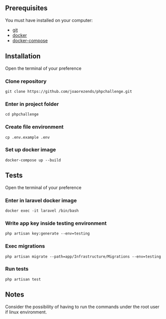 ## Prerequisites
You must have installed on your computer:
 - [git](https://git-scm.com/downloads)
 - [docker](https://www.docker.com/get-started)
 - [docker-compose](https://docs.docker.com/compose/install/)

## Installation
Open the terminal of your preference

### Clone repository
    git clone https://github.com/joaorezends/phpchallenge.git
    
### Enter in project folder
    cd phpchallenge
    
### Create file environment
    cp .env.example .env

### Set up docker image
    docker-compose up --build

## Tests
Open the terminal of your preference

### Enter in laravel docker image
    docker exec -it laravel /bin/bash

### Write app key inside testing environment
    php artisan key:generate --env=testing

### Exec migrations
    php artisan migrate --path=app/Infrastructure/Migrations --env=testing
    
### Run tests
    php artisan test

## Notes
Consider the possibility of having to run the commands under the root user if linux environment.